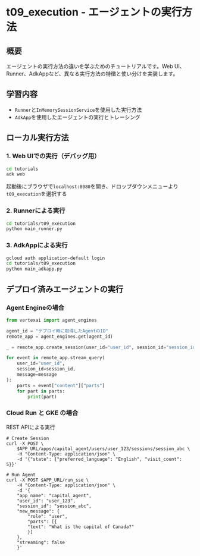 # t09_execution - エージェントの実行方法

## 概要
エージェントの実行方法の違いを学ぶためのチュートリアルです。Web UI、Runner、AdkAppなど、異なる実行方法の特徴と使い分けを実装します。

## 学習内容
- `Runner`と`InMemorySessionService`を使用した実行方法
- `AdkApp`を使用したエージェントの実行とトレーシング

## ローカル実行方法

### 1. Web UIでの実行（デバッグ用）
```bash
cd tutorials
adk web
```
起動後にブラウザで`localhost:8080`を開き、ドロップダウンメニューより`t09_execution`を選択する

### 2. Runnerによる実行
```bash
cd tutorials/t09_execution
python main_runner.py
```

### 3. AdkAppによる実行
```bash
gcloud auth application-default login
cd tutorials/t09_execution
python main_adkapp.py
```

## デプロイ済みエージェントの実行

### Agent Engineの場合
```python
from vertexai import agent_engines

agent_id = "デプロイ時に取得したAgentのID"
remote_app = agent_engines.get(agent_id)

_ = remote_app.create_session(user_id="user_id", session_id="session_id_a")

for event in remote_app.stream_query(
    user_id="user_id",
    session_id=session_id,
    message=message
):
    parts = event["content"]["parts"]
    for part in parts:
        print(part)
```

### Cloud Run と GKE の場合
REST APIによる実行
```
# Create Session
curl -X POST \
    $APP_URL/apps/capital_agent/users/user_123/sessions/session_abc \
    -H "Content-Type: application/json" \
    -d '{"state": {"preferred_language": "English", "visit_count": 5}}'

# Run Agent
curl -X POST $APP_URL/run_sse \
    -H "Content-Type: application/json" \
    -d '{
    "app_name": "capital_agent",
    "user_id": "user_123",
    "session_id": "session_abc",
    "new_message": {
        "role": "user",
        "parts": [{
        "text": "What is the capital of Canada?"
        }]
    },
    "streaming": false
    }'
```
